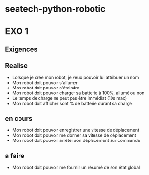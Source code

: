 # seatech-python-robotic

# EXO 1

## Exigences

## Realise
* Lorsque je crée mon robot, je veux pouvoir lui attribuer un nom
* Mon robot doit pouvoir s'allumer
* Mon robot doit pouvoir s'éteindre
* Mon robot doit pouvoir charger sa batterie à 100%, allumé ou non
* Le temps de charge ne peut pas être immédiat (10s max)
* Mon robot doit afficher sont % de batterie durant sa charge

## en cours
* Mon robot doit pouvoir enregistrer une vitesse de déplacement
* Mon robot doit pouvoir me donner sa vitesse de déplacement
* Mon robot doit pouvoir arrêter son déplacement sur commande

## a faire
* Mon robot doit pouvoir me fournir un résumé de son état global